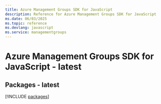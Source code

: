 ```yaml
---
title: Azure Management Groups SDK for JavaScript
description: Reference for Azure Management Groups SDK for JavaScript
ms.date: 06/03/2025
ms.topic: reference
ms.devlang: javascript
ms.service: managementgroups
---
```

# Azure Management Groups SDK for JavaScript - latest
## Packages - latest
[!INCLUDE [packages](management-groups-index.md)]